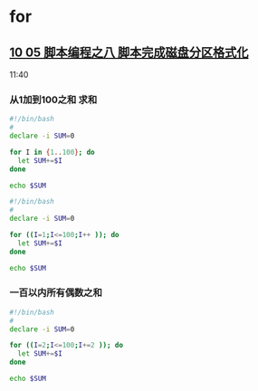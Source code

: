 # for

## [10 05 脚本编程之八 脚本完成磁盘分区格式化](https://www.youtube.com/watch?v=kiUp9i7ewEI)

11:40

### 从1加到100之和 求和

```bash
#!/bin/bash
#
declare -i SUM=0

for I in {1..100}; do
  let SUM+=$I
done

echo $SUM

```



```bash
#!/bin/bash
#
declare -i SUM=0

for ((I=1;I<=100;I++ )); do
  let SUM+=$I
done

echo $SUM

```



### 一百以内所有偶数之和

```bash
#!/bin/bash
#
declare -i SUM=0

for ((I=2;I<=100;I+=2 )); do
  let SUM+=$I
done

echo $SUM

```

